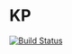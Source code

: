 # KP
[![Build Status](https://travis-ci.com/17130687/KP.svg?branch=master)](https://travis-ci.com/17130687/KP)
